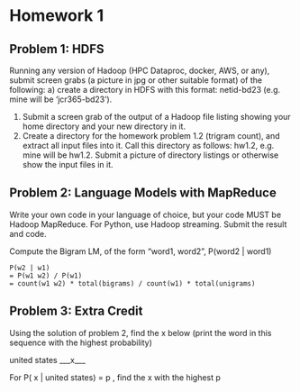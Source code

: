 # Homework 1

## Problem 1: HDFS

Running any version of Hadoop (HPC Dataproc, docker, AWS, or any), submit screen grabs (a picture in jpg or other suitable format) of the following: a) create a directory in HDFS with this format: netid-bd23 (e.g. mine will be ‘jcr365-bd23’).
1. Submit a screen grab of the output of a Hadoop file listing showing your home directory and your new directory in it.
2. Create a directory for the homework problem 1.2 (trigram count), and extract all input files into it. Call this directory as follows: hw1.2, e.g. mine will be hw1.2.  Submit a picture of directory listings or otherwise show the input files in it.

## Problem 2: Language Models with MapReduce

Write your own code in your language of choice, but your code MUST be Hadoop MapReduce.
For Python, use Hadoop streaming. Submit the result and code.

Compute the Bigram LM, of the form “word1, word2”, P(word2 | word1)

```
P(w2 | w1)
= P(w1 w2) / P(w1)
= count(w1 w2) * total(bigrams) / count(w1) * total(unigrams)
```

## Problem 3: Extra Credit

Using the solution of problem 2, find the x below (print the word in this sequence with the highest probability)

united states \_\_\_x\_\_\_

For P( x | united states) = p , find the x with the highest p
